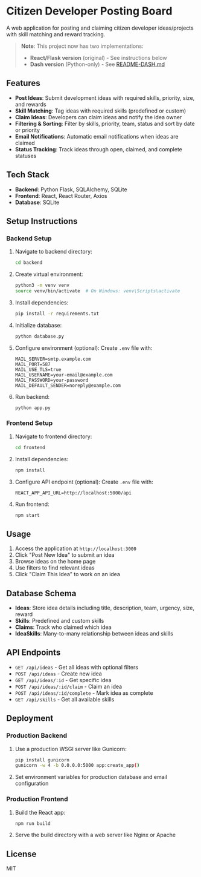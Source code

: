 # Citizen Developer Posting Board

A web application for posting and claiming citizen developer ideas/projects with skill matching and reward tracking.

> **Note**: This project now has two implementations:
> - **React/Flask version** (original) - See instructions below
> - **Dash version** (Python-only) - See [README-DASH.md](README-DASH.md)

## Features

- **Post Ideas**: Submit development ideas with required skills, priority, size, and rewards
- **Skill Matching**: Tag ideas with required skills (predefined or custom)
- **Claim Ideas**: Developers can claim ideas and notify the idea owner
- **Filtering & Sorting**: Filter by skills, priority, team, status and sort by date or priority
- **Email Notifications**: Automatic email notifications when ideas are claimed
- **Status Tracking**: Track ideas through open, claimed, and complete statuses

## Tech Stack

- **Backend**: Python Flask, SQLAlchemy, SQLite
- **Frontend**: React, React Router, Axios
- **Database**: SQLite

## Setup Instructions

### Backend Setup

1. Navigate to backend directory:
   ```bash
   cd backend
   ```

2. Create virtual environment:
   ```bash
   python3 -m venv venv
   source venv/bin/activate  # On Windows: venv\Scripts\activate
   ```

3. Install dependencies:
   ```bash
   pip install -r requirements.txt
   ```

4. Initialize database:
   ```bash
   python database.py
   ```

5. Configure environment (optional):
   Create `.env` file with:
   ```
   MAIL_SERVER=smtp.example.com
   MAIL_PORT=587
   MAIL_USE_TLS=true
   MAIL_USERNAME=your-email@example.com
   MAIL_PASSWORD=your-password
   MAIL_DEFAULT_SENDER=noreply@example.com
   ```

6. Run backend:
   ```bash
   python app.py
   ```

### Frontend Setup

1. Navigate to frontend directory:
   ```bash
   cd frontend
   ```

2. Install dependencies:
   ```bash
   npm install
   ```

3. Configure API endpoint (optional):
   Create `.env` file with:
   ```
   REACT_APP_API_URL=http://localhost:5000/api
   ```

4. Run frontend:
   ```bash
   npm start
   ```

## Usage

1. Access the application at `http://localhost:3000`
2. Click "Post New Idea" to submit an idea
3. Browse ideas on the home page
4. Use filters to find relevant ideas
5. Click "Claim This Idea" to work on an idea

## Database Schema

- **Ideas**: Store idea details including title, description, team, urgency, size, reward
- **Skills**: Predefined and custom skills
- **Claims**: Track who claimed which idea
- **IdeaSkills**: Many-to-many relationship between ideas and skills

## API Endpoints

- `GET /api/ideas` - Get all ideas with optional filters
- `POST /api/ideas` - Create new idea
- `GET /api/ideas/:id` - Get specific idea
- `POST /api/ideas/:id/claim` - Claim an idea
- `POST /api/ideas/:id/complete` - Mark idea as complete
- `GET /api/skills` - Get all available skills

## Deployment

### Production Backend

1. Use a production WSGI server like Gunicorn:
   ```bash
   pip install gunicorn
   gunicorn -w 4 -b 0.0.0.0:5000 app:create_app()
   ```

2. Set environment variables for production database and email configuration

### Production Frontend

1. Build the React app:
   ```bash
   npm run build
   ```

2. Serve the build directory with a web server like Nginx or Apache

## License

MIT